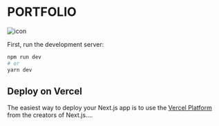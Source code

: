 # PORTFOLIO

<img src="https://res.cloudinary.com/chuksmbanaso/image/upload/v1666862266/media/Screenshot_53_nnlviy.png" title="icon" alt="icon">

First, run the development server:

```bash
npm run dev
# or
yarn dev
```

## Deploy on Vercel

The easiest way to deploy your Next.js app is to use the [Vercel Platform](https://vercel.com/new?utm_medium=default-template&filter=next.js&utm_source=create-next-app&utm_campaign=create-next-app-readme) from the creators of Next.js....
